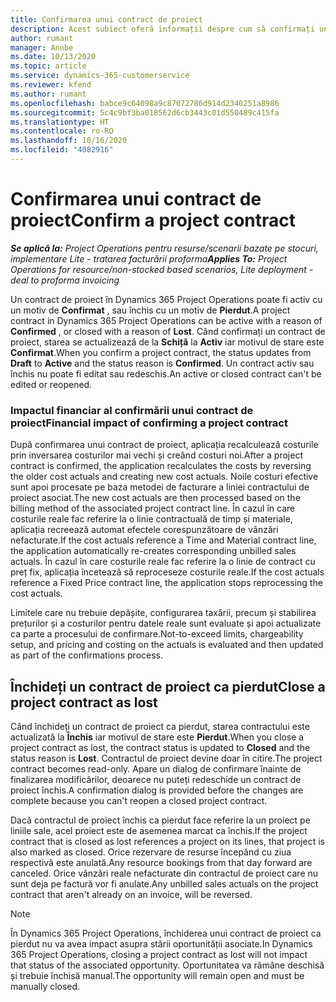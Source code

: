 ```yaml
---
title: Confirmarea unui contract de proiect
description: Acest subiect oferă informații despre cum să confirmați un contract în Project Operations.
author: rumant
manager: Annbe
ms.date: 10/13/2020
ms.topic: article
ms.service: dynamics-365-customerservice
ms.reviewer: kfend
ms.author: rumant
ms.openlocfilehash: babce9c64098a9c87072786d914d2340251a8986
ms.sourcegitcommit: 5c4c9bf3ba018562d6cb3443c01d550489c415fa
ms.translationtype: HT
ms.contentlocale: ro-RO
ms.lasthandoff: 10/16/2020
ms.locfileid: "4082916"
---
```

# <a name="confirm-a-project-contract"></a><span data-ttu-id="49f96-103">Confirmarea unui contract de proiect</span><span class="sxs-lookup"><span data-stu-id="49f96-103">Confirm a project contract</span></span>

<span data-ttu-id="49f96-104">_**Se aplică la:** Project Operations pentru resurse/scenarii bazate pe stocuri, implementare Lite - tratarea facturării proforma_</span><span class="sxs-lookup"><span data-stu-id="49f96-104">_**Applies To:** Project Operations for resource/non-stocked based scenarios, Lite deployment - deal to proforma invoicing_</span></span>

<span data-ttu-id="49f96-105">Un contract de proiect în Dynamics 365 Project Operations poate fi activ cu un motiv de **Confirmat** , sau închis cu un motiv de **Pierdut**.</span><span class="sxs-lookup"><span data-stu-id="49f96-105">A project contract in Dynamics 365 Project Operations can be active with a reason of **Confirmed** , or closed with a reason of **Lost**.</span></span> <span data-ttu-id="49f96-106">Când confirmați un contract de proiect, starea se actualizează de la **Schiță** la **Activ** iar motivul de stare este **Confirmat**.</span><span class="sxs-lookup"><span data-stu-id="49f96-106">When you confirm a project contract, the status updates from **Draft** to **Active** and the status reason is **Confirmed**.</span></span> <span data-ttu-id="49f96-107">Un contract activ sau închis nu poate fi editat sau redeschis.</span><span class="sxs-lookup"><span data-stu-id="49f96-107">An active or closed contract can't be edited or reopened.</span></span> 

### <a name="financial-impact-of-confirming-a-project-contract"></a><span data-ttu-id="49f96-108">Impactul financiar al confirmării unui contract de proiect</span><span class="sxs-lookup"><span data-stu-id="49f96-108">Financial impact of confirming a project contract</span></span>

<span data-ttu-id="49f96-109">După confirmarea unui contract de proiect, aplicația recalculează costurile prin inversarea costurilor mai vechi și creând costuri noi.</span><span class="sxs-lookup"><span data-stu-id="49f96-109">After a project contract is confirmed, the application recalculates the costs by reversing the older cost actuals and creating new cost actuals.</span></span> <span data-ttu-id="49f96-110">Noile costuri efective sunt apoi procesate pe baza metodei de facturare a liniei contractului de proiect asociat.</span><span class="sxs-lookup"><span data-stu-id="49f96-110">The new cost actuals are then processed based on the billing method of the associated project contract line.</span></span> <span data-ttu-id="49f96-111">În cazul în care costurile reale fac referire la o linie contractuală de timp și materiale, aplicația recreează automat efectele corespunzătoare de vânzări nefacturate.</span><span class="sxs-lookup"><span data-stu-id="49f96-111">If the cost actuals reference a Time and Material contract line, the application automatically re-creates corresponding unbilled sales actuals.</span></span> <span data-ttu-id="49f96-112">În cazul în care costurile reale fac referire la o linie de contract cu preț fix, aplicația încetează să reproceseze costurile reale.</span><span class="sxs-lookup"><span data-stu-id="49f96-112">If the cost actuals reference a Fixed Price contract line, the application stops reprocessing the cost actuals.</span></span>

<span data-ttu-id="49f96-113">Limitele care nu trebuie depășite, configurarea taxării, precum și stabilirea prețurilor și a costurilor pentru datele reale sunt evaluate și apoi actualizate ca parte a procesului de confirmare.</span><span class="sxs-lookup"><span data-stu-id="49f96-113">Not-to-exceed limits, chargeability setup, and pricing and costing on the actuals is evaluated and then updated as part of the confirmations process.</span></span>

## <a name="close-a-project-contract-as-lost"></a><span data-ttu-id="49f96-114">Închideți un contract de proiect ca pierdut</span><span class="sxs-lookup"><span data-stu-id="49f96-114">Close a project contract as lost</span></span>

<span data-ttu-id="49f96-115">Când închideți un contract de proiect ca pierdut, starea contractului este actualizată la **Închis** iar motivul de stare este **Pierdut**.</span><span class="sxs-lookup"><span data-stu-id="49f96-115">When you close a project contract as lost, the contract status is updated to **Closed** and the status reason is **Lost**.</span></span> <span data-ttu-id="49f96-116">Contractul de proiect devine doar în citire.</span><span class="sxs-lookup"><span data-stu-id="49f96-116">The project contract becomes read-only.</span></span> <span data-ttu-id="49f96-117">Apare un dialog de confirmare înainte de finalizarea modificărilor, deoarece nu puteți redeschide un contract de proiect închis.</span><span class="sxs-lookup"><span data-stu-id="49f96-117">A confirmation dialog is provided before the changes are complete because you can't reopen a closed project contract.</span></span>

<span data-ttu-id="49f96-118">Dacă contractul de proiect închis ca pierdut face referire la un proiect pe liniile sale, acel proiect este de asemenea marcat ca închis.</span><span class="sxs-lookup"><span data-stu-id="49f96-118">If the project contract that is closed as lost references a project on its lines, that project is also marked as closed.</span></span> <span data-ttu-id="49f96-119">Orice rezervare de resurse începând cu ziua respectivă este anulată.</span><span class="sxs-lookup"><span data-stu-id="49f96-119">Any resource bookings from that day forward are canceled.</span></span> <span data-ttu-id="49f96-120">Orice vânzări reale nefacturate din contractul de proiect care nu sunt deja pe factură vor fi anulate.</span><span class="sxs-lookup"><span data-stu-id="49f96-120">Any unbilled sales actuals on the project contract that aren't already on an invoice, will be reversed.</span></span>

> [!NOTE]
> <span data-ttu-id="49f96-121">În Dynamics 365 Project Operations, închiderea unui contract de proiect ca pierdut nu va avea impact asupra stării oportunității asociate.</span><span class="sxs-lookup"><span data-stu-id="49f96-121">In Dynamics 365 Project Operations, closing a project contract as lost will not impact that status of the associated opportunity.</span></span> <span data-ttu-id="49f96-122">Oportunitatea va rămâne deschisă și trebuie închisă manual.</span><span class="sxs-lookup"><span data-stu-id="49f96-122">The opportunity will remain open and must be manually closed.</span></span>
